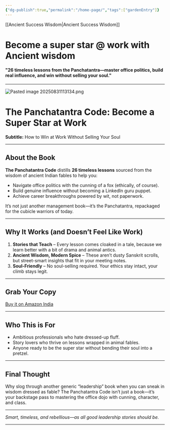 ```yaml
---
{"dg-publish":true,"permalink":"/home-page/","tags":["gardenEntry"]}
---
```



[[Ancient Success Wisdom\|Ancient Success Wisdom]]
# Become a super star @ work with Ancient wisdom
#### "26 timeless lessons from the Panchatantra—master office politics, build real influence, and win without selling your soul."
---

![Pasted image 20250831113134.png](/img/user/Pasted%20image%2020250831113134.png)

# The Panchatantra Code: Become a Super Star at Work

**Subtitle:** How to Win at Work Without Selling Your Soul

---

## About the Book

**The Panchatantra Code** distills **26 timeless lessons** sourced from the wisdom of ancient Indian fables to help you:

- Navigate office politics with the cunning of a fox (ethically, of course).
- Build genuine influence without becoming a LinkedIn guru puppet.
- Achieve career breakthroughs powered by wit, not paperwork.

It’s not just another management book—it’s the Panchatantra, repackaged for the cubicle warriors of today.

---

## Why It Works (and Doesn’t Feel Like Work)

1. **Stories that Teach** – Every lesson comes cloaked in a tale, because we learn better with a bit of drama and animal antics.  
2. **Ancient Wisdom, Modern Spice** – These aren’t dusty Sanskrit scrolls, but street-smart insights that fit in your meeting notes.  
3. **Soul-Friendly** – No soul-selling required. Your ethics stay intact, your climb stays legit.

---

## Grab Your Copy

[Buy it on Amazon India](https://www.amazon.in/Panchatantra-code-Become-super-star-ebook/dp/B0FHRPC89C)

---

## Who This is For

- Ambitious professionals who hate dressed-up fluff.
- Story lovers who thrive on lessons wrapped in animal fables.
- Anyone ready to be the super star without bending their soul into a pretzel.

---

## Final Thought

Why slog through another generic “leadership” book when you can sneak in wisdom dressed as fable? The Panchatantra Code isn’t just a book—it’s your backstage pass to mastering the office dojo with cunning, character, and class.

---

*Smart, timeless, and rebellious—as all good leadership stories should be.*

---









